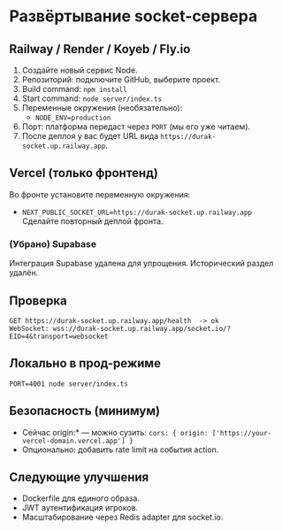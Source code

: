 # Развёртывание socket-сервера

## Railway / Render / Koyeb / Fly.io
1. Создайте новый сервис Node.
2. Репозиторий: подключите GitHub, выберите проект.
3. Build command: `npm install`
4. Start command: `node server/index.ts`
5. Переменные окружения (необязательно):
   - `NODE_ENV=production`
6. Порт: платформа передаст через `PORT` (мы его уже читаем).
7. После деплоя у вас будет URL вида `https://durak-socket.up.railway.app`.

## Vercel (только фронтенд)
Во фронте установите переменную окружения:
- `NEXT_PUBLIC_SOCKET_URL=https://durak-socket.up.railway.app`
Сделайте повторный деплой фронта.

### (Убрано) Supabase
Интеграция Supabase удалена для упрощения. Исторический раздел удалён.

## Проверка
```
GET https://durak-socket.up.railway.app/health  -> ok
WebSocket: wss://durak-socket.up.railway.app/socket.io/?EIO=4&transport=websocket
```

## Локально в прод-режиме
```
PORT=4001 node server/index.ts
```

## Безопасность (минимум)
- Сейчас origin:* — можно сузить: `cors: { origin: ['https://your-vercel-domain.vercel.app'] }`
- Опционально: добавить rate limit на события action.

## Следующие улучшения
- Dockerfile для единого образа.
- JWT аутентификация игроков.
- Масштабирование через Redis adapter для socket.io.

